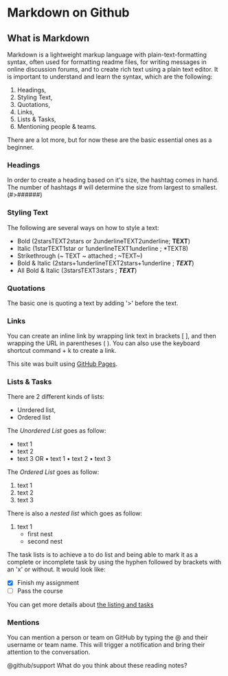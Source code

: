 # Markdown on Github

## What is Markdown

Markdown is a lightweight markup language with plain-text-formatting syntax, often used for formatting readme files, for writing messages in online discussion forums, and to create rich text using a plain text editor. It is important to understand and learn the syntax, which are the following:

1. Headings,
2. Styling Text,
3. Quotations,
4. Links,
5. Lists & Tasks,
6. Mentioning people & teams.

There are a lot more, but for now these are the basic essential ones as a beginner.

### Headings

In order to create a heading based on it's size, the hashtag comes in hand.
The number of hashtags # will determine the size from largest to smallest. (#>######)

### Styling Text

The following are several ways on how  to style a text:

- Bold (2starsTEXT2stars or 2underlineTEXT2underline; **TEXT**)
- Italic (1starTEXT1star or 1underlineTEXT1underline ; *TEXT8)
- Strikethrough (~ TEXT ~ attached ; ~TEXT~)
- Bold & Italic (2stars+1underlineTEXT2stars+1underline ; **_TEXT_**)
- All Bold & Italic (3starsTEXT3stars ; ***TEXT***)

### Quotations

The basic one is quoting a text by adding '>' before the text.

### Links

You can create an inline link by wrapping link text in brackets [ ], and then wrapping the URL in parentheses ( ). You can also use the keyboard shortcut command + k to create a link.

This site was built using [GitHub Pages](https://pages.github.com/).

### Lists & Tasks

There are 2 different kinds of lists:

- Unrdered list,
- Ordered list

The *Unordered List* goes as follow:

- text 1
- text 2
- text 3
OR
• text 1
• text 2
• text 3

The *Ordered List* goes as follow:

1. text 1
2. text 2
3. text 3

There is also a *nested list* which goes as follow:

1. text 1
    - first nest
    - second nest

The task lists is to achieve a to do list and being able to mark it as a complete or incomplete task by using the hyphen followed by brackets with an 'x' or without. It would look like:

- [x] Finish my assignment
- [ ] Pass the course

You can get more details about [the listing and tasks](https://docs.github.com/en/free-pro-team@latest/github/managing-your-work-on-github/about-task-lists)

### Mentions

You can mention a person or team on GitHub by typing the @ and their username or team name. This will trigger a notification and bring their attention to the conversation.

@github/support What do you think about these reading notes?
